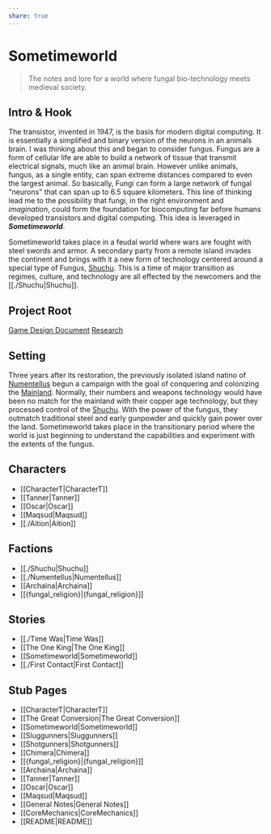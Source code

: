```yaml
---
share: true
---
```


# Sometimeworld
> The notes and lore for a world where fungal bio-technology meets medieval society.

## Intro & Hook
The transistor, invented in 1947, is the basis for modern digital computing. It is essentially a simplified and binary version of the neurons in an animals brain. I was thinking about this and began to consider fungus. Fungus are a form of cellular life are able to build a network of tissue that transmit electrical signals, much like an animal brain. However unlike animals, fungus, as a single entity, can span extreme distances compared to even the largest animal. So basically, Fungi can form a large network of fungal "neurons" that can span up to 6.5 square kilometers. This line of thinking lead me to the possibility that fungi, in the right environment and *imagination*, could form the foundation for biocomputing far before humans developed transistors and digital computing. This idea is leveraged in ***Sometimeworld***.

Sometimeworld takes place in a feudal world where wars are fought with steel swords and armor. A secondary party from a remote island invades the continent and brings with it a new form of technology centered around a special type of Fungus, [Shuchu](./Shuchu.md#). This is a time of major transition as regimes, culture, and technology are all effected by the newcomers and the [[./Shuchu|Shuchu]].
## Project Root
[Game Design Document](Game%2520Design%2520Document.md#)
[Research](Research.md#)
## Setting
Three years after its restoration, the previously isolated island natino of [Numentellus](./Numentellus.md#) begun a campaign with the goal of conquering and colonizing the [Mainland](Archaina.md#). Normally, their numbers and weapons technology would have been no match for the mainland with their copper age technology, but they processed control of the [Shuchu](./Shuchu.md#). With the power of the fungus, they outmatch traditional steel and early gunpowder and quickly gain power over the land. Sometimeworld takes place in the transitionary period where the world is just beginning to understand the capabilities and experiment with the extents of the fungus.

## Characters
- [[CharacterT|CharacterT]]
- [[Tanner|Tanner]]
- [[Oscar|Oscar]]
- [[Maqsud|Maqsud]]
- [[./Aition|Aition]]


## Factions
- [[./Shuchu|Shuchu]]
- [[./Numentellus|Numentellus]]
- [[Archaina|Archaina]]
- [[{fungal_religion}|{fungal_religion}]]


## Stories
- [[./Time Was|Time Was]]
- [[The One King|The One King]]
- [[Sometimeworld|Sometimeworld]]
- [[./First Contact|First Contact]]


## Stub Pages
- [[CharacterT|CharacterT]]
- [[The Great Conversion|The Great Conversion]]
- [[Sometimeworld|Sometimeworld]]
- [[Sluggunners|Sluggunners]]
- [[Shotgunners|Shotgunners]]
- [[Chimera|Chimera]]
- [[{fungal_religion}|{fungal_religion}]]
- [[Archaina|Archaina]]
- [[Tanner|Tanner]]
- [[Oscar|Oscar]]
- [[Maqsud|Maqsud]]
- [[General Notes|General Notes]]
- [[CoreMechanics|CoreMechanics]]
- [[README|README]]
